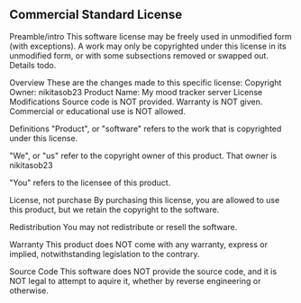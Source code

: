 Commercial Standard License
------------------------------

Preamble/intro
This software license may be freely used in unmodified form (with exceptions).
A work may only be copyrighted under this license in its unmodified form, or
with some subsections removed or swapped out. Details todo.

Overview
These are the changes made to this specific license:
Copyright Owner: nikitasob23
Product Name: My mood tracker server
License Modifications
Source code is NOT provided.
Warranty is NOT given.
Commercial or educational use is NOT allowed.

Definitions
"Product", or "software" refers to the work that is copyrighted under
this license.

"We", or "us" refer to the copyright owner of this product. That owner is
nikitasob23

"You" refers to the licensee of this product.

License, not purchase
By purchasing this license, you are allowed to use this product, but we retain
the copyright to the software.

Redistribution
You may not redistribute or resell the software.

Warranty
This product does NOT come with any warranty, express or implied,
notwithstanding legislation to the contrary.

Source Code
This software does NOT provide the source code, and it is NOT legal to attempt
to aquire it, whether by reverse engineering or otherwise.